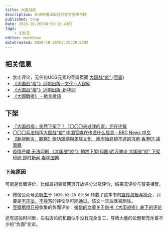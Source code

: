```yaml
---
title: 大国战疫
description: 五洲传播出版社的官方宣传书籍
published: true
date: 2020-10-26T08:59:13.438Z
tags:
    - 无标签
editor: markdown
dateCreated: 2020-10-26T07:22:29.879Z
---
```


## 相关信息


+ 禁止评论，无任何UCG元素的豆瓣页面 [大国战“疫” (豆瓣)](https://web.archive.org/web/20200302160908/https://book.douban.com/subject/34973372/)
+ [《大国战“疫”》近期出版--文化--人民网](https://web.archive.org/web/20200226113647/http://culture.people.com.cn/n1/2020/0226/c1013-31605933.html)
+ [《大国战“疫”》近期出版-新华网](https://web.archive.org/web/20200929112439/http://www.xinhuanet.com/politics/2020-02/26/c_1125627516.htm)
+ [《大國戰疫》 - 微言微語](https://web.archive.org/web/20200414211946/http://www.rfi.fr/tw/中國/20200229-大國戰疫)

下架
----

+ [『大国战疫』突然下架了？『〇〇〇来过我的家』还在连载](https://web.archive.org/web/20200403063412/http://www.rfi.fr/cn/中国/20200301-大国战疫-突然下架了-〇〇〇来到我们家-还在连载)
+ [〇〇〇兵法指挥大国战“疫” 中国官媒在传递什么信息 - BBC News 中文](https://web.archive.org/web/20200910222554/https://www.bbc.com/zhongwen/simp/chinese-news-52291968)
+ [【新冠肺炎．觀察】歌功頌德與馬屁文化　兩岸始終繞不過的沉痾 香港01 議事廳](https://web.archive.org/web/20200304094815if_/https://www.hk01.com/議事廳/443118/新冠肺炎-觀察-歌功頌德與馬屁文化-兩岸始終繞不過的沉痾)
+ [疫情严峻 无法印刷 《大国战“疫”》悄然下架(组图)武汉肺炎 大国战“疫” 下架 印刷 即时新闻 看中国网](https://web.archive.org/web/20200317203753/https://www.secretchina.com/news/gb/2020/03/02/924835.html)

### 下架原因

可能是负面评价，比如最初豆瓣网页开放评分以及评价，结果其评价与赞美相反。

+ 微信公众号[旁听生](https://web.archive.org/web/20201026072733/https://freewechat.com/profile/MzI0NDE2NDk2Nw==)于 `2020-02-28 09:50` 转载了这本书的[宣传海报与简介](https://web.archive.org/web/20201026073214/https://freewechat.com/a/MzI0NDE2NDk2Nw==/2651114440/1)，只要是[不违法，不辱骂](https://web.archive.org/web/20200830011841/https://chinadigitaltimes.net/chinese/2020/02/【异闻观止】旁听生-《大国战疫》出版：中国/ "作者回复3544赞评论的原话")的评论尽可能通过。该文一天后就被删除。
+ [豆瓣鹅组日报](https://twitter.com/dbezuqun)收集的负面评价：[微信的文章关于新书《大国战疫》底下的评论](https://archive.is/bZDMz "https://twitter.com/dbezuqun/status/1233359063666188290")

还有这段时间里，左右舆论的机器似乎没有完全复工，导致大量的论题都充斥着不少的"负面"言论。

